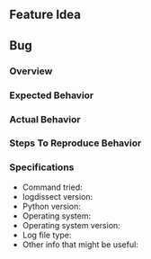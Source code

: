 ## Feature Idea



## Bug
### Overview


### Expected Behavior


### Actual Behavior


### Steps To Reproduce Behavior


### Specifications
- Command tried: 
- logdissect version: 
- Python version: 
- Operating system: 
- Operating system version: 
- Log file type: 
- Other info that might be useful: 
